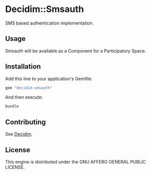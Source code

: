 # Decidim::Smsauth

SMS based authentication implementation.

## Usage

Smsauth will be available as a Component for a Participatory
Space.

## Installation

Add this line to your application's Gemfile:

```ruby
gem "decidim-smsauth"
```

And then execute:

```bash
bundle
```

## Contributing

See [Decidim](https://github.com/decidim/decidim).

## License

This engine is distributed under the GNU AFFERO GENERAL PUBLIC LICENSE.
